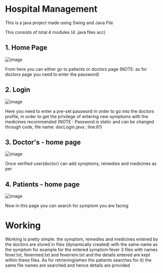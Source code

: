 # Hospital Management
This is a java project made using Swing and Java File

This consists of total 4 modules (4 .java files acc)

## 1. Home Page 
![image](https://user-images.githubusercontent.com/85066773/170926378-6e8e9271-92c2-4c90-8874-44ff78a67a45.png)

From here you can either go to patients or doctors page
(NOTE: as for doctors page you need to enter the password) 

## 2. Login 
![image](https://user-images.githubusercontent.com/85066773/170926521-8ca89262-4c89-4264-89fe-b57dc79e25f4.png)

Here you need to enter a pre-set password in order to go into the doctors profile, in order to get the privilege of entering new symptoms with the medicines recommended
(NOTE : Password is static and can be changed through code, file name: docLogin.java ; line:61)


## 3. Doctor's - home page
![image](https://user-images.githubusercontent.com/85066773/170928278-004047bb-de53-4a01-bd0d-27d388696cc2.png)

Once verified user(doctor) can add symptoms, remedies and medicines as per

## 4. Patients - home page
![image](https://user-images.githubusercontent.com/85066773/170929832-83a287c4-9db5-4a40-a830-b5fad6fdb609.png)

Now in this page you can search for symptom you are facing

# Working 
Working is pretty simple. the symptom, remedies and medicines entered by the doctors are stored in files (dynamically created) with the same name as the symptom for example for the entered symptom fever 3 files with names fever.txt, fevermed.txt and feverrem.txt and the details entered are kept within these files. As for retrieving(when the patients searches for it) the same file names are searched and hence details are provided
